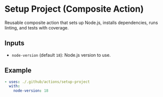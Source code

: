 # Setup Project (Composite Action)

Reusable composite action that sets up Node.js, installs dependencies, runs linting, and tests with coverage.

## Inputs
- `node-version` (default `18`): Node.js version to use.

## Example
```yaml
- uses: ./.github/actions/setup-project
  with:
    node-version: 18
```
